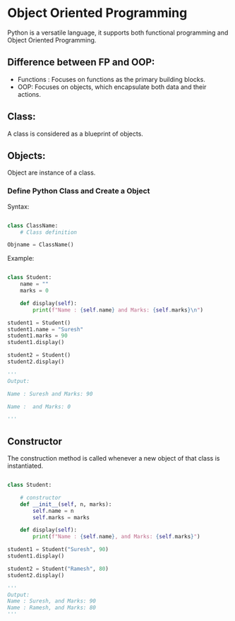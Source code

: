 # Object Oriented Programming

Python is a versatile language, it supports both functional programming and Object Oriented Programming.


## Difference between FP and OOP:

- Functions : Focuses on functions as the primary building blocks.
- OOP: Focuses on objects, which encapsulate both data and their actions.

## Class:
A class is considered as a blueprint of objects.

## Objects:
Object are instance of a class.


### Define Python Class and Create a Object

Syntax:

```python

class ClassName:
    # Class definition

Objname = ClassName()
```

Example:

```python

class Student:
    name = ""
    marks = 0

    def display(self):
        print(f"Name : {self.name} and Marks: {self.marks}\n")

student1 = Student()
student1.name = "Suresh"
student1.marks = 90
student1.display()

student2 = Student()
student2.display()

'''
Output:

Name : Suresh and Marks: 90

Name :  and Marks: 0

'''
```


## Constructor

The construction method is called whenever a new object of that class is instantiated.

```python

class Student:

    # constructor
    def __init__(self, n, marks):
        self.name = n
        self.marks = marks

    def display(self):
        print(f"Name : {self.name}, and Marks: {self.marks}")

student1 = Student("Suresh", 90)
student1.display()

student2 = Student("Ramesh", 80)
student2.display()

'''
Output:
Name : Suresh, and Marks: 90
Name : Ramesh, and Marks: 80
'''
```